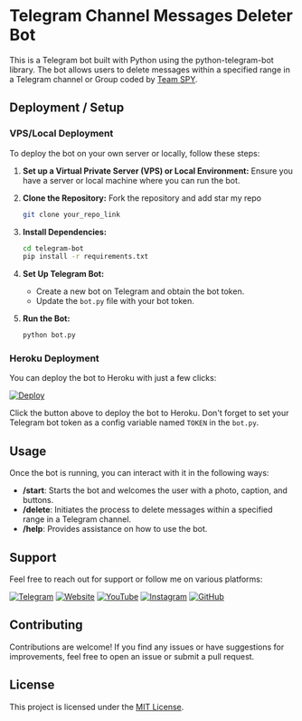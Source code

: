 # Telegram Channel Messages Deleter Bot

This is a Telegram bot built with Python using the python-telegram-bot library. The bot allows users to delete messages within a specified range in a Telegram channel or Group coded by [Team SPY](https:/t.me/dev_gagan).

## Deployment / Setup

### VPS/Local Deployment

To deploy the bot on your own server or locally, follow these steps:

1. **Set up a Virtual Private Server (VPS) or Local Environment:** 
   Ensure you have a server or local machine where you can run the bot.

2. **Clone the Repository:** Fork the repository and add star my repo
   ```bash
   git clone your_repo_link
   ```

3. **Install Dependencies:**
   ```bash
   cd telegram-bot
   pip install -r requirements.txt
   ```

4. **Set Up Telegram Bot:**
   - Create a new bot on Telegram and obtain the bot token.
   - Update the `bot.py` file with your bot token.

5. **Run the Bot:**
   ```bash
   python bot.py
   ```

### Heroku Deployment

You can deploy the bot to Heroku with just a few clicks:

[![Deploy](https://www.herokucdn.com/deploy/button.svg)](https://heroku.com/deploy)

Click the button above to deploy the bot to Heroku. Don't forget to set your Telegram bot token as a config variable named `TOKEN` in the `bot.py`.

## Usage

Once the bot is running, you can interact with it in the following ways:

- **/start**: Starts the bot and welcomes the user with a photo, caption, and buttons.
- **/delete**: Initiates the process to delete messages within a specified range in a Telegram channel.
- **/help**: Provides assistance on how to use the bot.

## Support

Feel free to reach out for support or follow me on various platforms:

[![Telegram](https://img.icons8.com/color/48/000000/telegram-app--v2.png)](https://t.me/dev_gagan)
[![Website](https://img.icons8.com/color/48/000000/domain.png)](https://devgagan.in/)
[![YouTube](https://img.icons8.com/color/48/000000/youtube-play.png)](https://youtube.com/@dev_gagan)
[![Instagram](https://img.icons8.com/color/48/000000/instagram-new.png)](https://instagram.com/devgagan.in)
[![GitHub](https://img.icons8.com/color/48/000000/github--v1.png)](https://github.com/devgaganin)

## Contributing

Contributions are welcome! If you find any issues or have suggestions for improvements, feel free to open an issue or submit a pull request.

## License

This project is licensed under the [MIT License](LICENSE).
